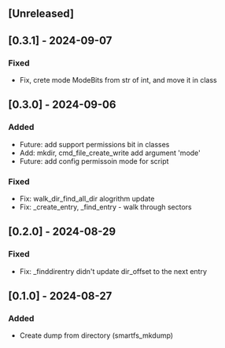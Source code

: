 ## [Unreleased]

## [0.3.1] - 2024-09-07

### Fixed
- Fix, crete mode ModeBits from str of int, and move it in class


## [0.3.0] - 2024-09-06

### Added
- Future: add support permissions bit in classes
- Add: mkdir, cmd_file_create_write add argument 'mode'
- Future: add config permissoin mode for script

### Fixed
- Fix: walk_dir_find_all_dir alogrithm update
- Fix: _create_entry, _find_entry - walk through sectors


## [0.2.0] - 2024-08-29
### Fixed
- Fix: _finddirentry didn't update dir_offset to the next entry


## [0.1.0] - 2024-08-27
### Added
- Create dump from directory (smartfs_mkdump)
